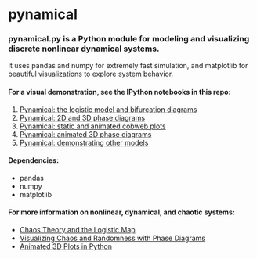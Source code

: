 # pynamical

### pynamical.py is a Python module for modeling and visualizing discrete nonlinear dynamical systems. 

It uses pandas and numpy for extremely fast simulation, and matplotlib for beautiful visualizations to explore system behavior.

#### For a visual demonstration, see the IPython notebooks in this repo:
  1. [Pynamical: the logistic model and bifurcation diagrams](pynamical-demo-logistic-model.ipynb)
  1. [Pynamical: 2D and 3D phase diagrams](pynamical-demo-phase-diagrams.ipynb)
  1. [Pynamical: static and animated cobweb plots](pynamical-demo-cobweb-plots.ipynb)
  1. [Pynamical: animated 3D phase diagrams](pynamical-demo-3d-animation.ipynb)
  1. [Pynamical: demonstrating other models](pynamical-demo-other-models.ipynb)

#### Dependencies:
  - pandas
  - numpy
  - matplotlib

#### For more information on nonlinear, dynamical, and chaotic systems: 
  - [Chaos Theory and the Logistic Map](http://geoffboeing.com/2015/03/chaos-theory-logistic-map/)
  - [Visualizing Chaos and Randomness with Phase Diagrams](http://geoffboeing.com/2015/04/visualizing-chaos-and-randomness/)
  - [Animated 3D Plots in Python](http://geoffboeing.com/2015/04/animated-3d-plots-python/)
  